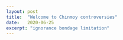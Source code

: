 ```yaml
---
layout: post
title:  "Welcome to Chinmoy controversies"
date:   2020-06-25
excerpt: "ignorance bondage limitation"
---
```

